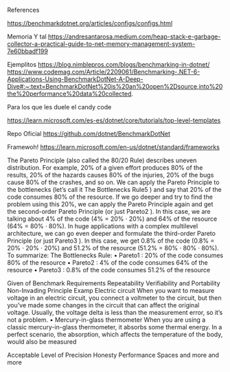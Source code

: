 References 

https://benchmarkdotnet.org/articles/configs/configs.html

Memoria Y tal 
https://andresantarosa.medium.com/heap-stack-e-garbage-collector-a-practical-guide-to-net-memory-management-system-7e60bbadf199


Ejemplitos
https://blog.nimblepros.com/blogs/benchmarking-in-dotnet/
https://www.codemag.com/Article/2209061/Benchmarking-.NET-6-Applications-Using-BenchmarkDotNet-A-Deep-Dive#:~:text=BenchmarkDotNet%20is%20an%20open%2Dsource,into%20the%20performance%20data%20collected.

Para los que les duele el candy code

https://learn.microsoft.com/es-es/dotnet/core/tutorials/top-level-templates

Repo Oficial
https://github.com/dotnet/BenchmarkDotNet

Framewoh!
https://learn.microsoft.com/en-us/dotnet/standard/frameworks

The Pareto Principle (also called the 80/20 Rule) describes uneven distribution. For 
example, 20% of a given effort produces 80% of the results, 20% of the hazards causes 80% 
of the injuries, 20% of the bugs cause 80% of the crashes, and so on. We can apply the 
Pareto Principle to the bottlenecks (let’s call it The Bottlenecks Rule5
) and say that 20% of the 
code consumes 80% of the resource. If we go deeper and try to find the problem using this 
20%, we can apply the Pareto Principle again and get the second-order Pareto Principle 
(or just Pareto2
). In this case, we are talking about 4% of the code (4%  = 20%  · 20%) and 
64% of the resource (64%  = 80%  · 80%). In huge applications with a complex multilevel 
architecture, we can go even deeper and formulate the third-order Pareto Principle (or just 
Pareto3
). In this case, we get 0.8% of the code (0.8%  = 20%  · 20%  · 20%) and 51.2% of the 
resource (51.2%  = 80%  · 80%  · 80%). To summarize:
The Bottlenecks Rule:
• Pareto1
: 20% of the code consumes 80% of the resource
• Pareto2
: 4% of the code consumes 64% of the resource
• Pareto3
: 0.8% of the code consumes 51.2% of the resource


Given of 
Benchmark Requirements
Repeatability
Verifiability and Portability
Non-Invading Principle
Examp
    Electric circuit
    When you want to measure voltage in an electric circuit, you 
    connect a voltmeter to the circuit, but then you’ve made some 
    changes in the circuit that can affect the original voltage. Usually, 
    the voltage delta is less than the measurement error, so it’s not a 
    problem.
    • Mercury-in-glass thermometer
    When you are using a classic mercury-in-glass thermometer, 
    it absorbs some thermal energy. In a perfect scenario, the 
    absorption, which affects the temperature of the body, would also 
    be measured

Acceptable Level of Precision
Honesty
Performance Spaces
and more and more